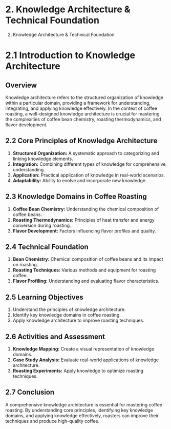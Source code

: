 # 2. Knowledge Architecture & Technical Foundation

2. Knowledge Architecture & Technical Foundation

# 2.1 Introduction to Knowledge Architecture

## Overview
Knowledge architecture refers to the structured organization of knowledge within a particular domain, providing a framework for understanding, integrating, and applying knowledge effectively. In the context of coffee roasting, a well-designed knowledge architecture is crucial for mastering the complexities of coffee bean chemistry, roasting thermodynamics, and flavor development.

## 2.2 Core Principles of Knowledge Architecture

1. **Structured Organization:** A systematic approach to categorizing and linking knowledge elements.
2. **Integration:** Combining different types of knowledge for comprehensive understanding.
3. **Application:** Practical application of knowledge in real-world scenarios.
4. **Adaptability:** Ability to evolve and incorporate new knowledge.

## 2.3 Knowledge Domains in Coffee Roasting

1. **Coffee Bean Chemistry:** Understanding the chemical composition of coffee beans.
2. **Roasting Thermodynamics:** Principles of heat transfer and energy conversion during roasting.
3. **Flavor Development:** Factors influencing flavor profiles and quality.

## 2.4 Technical Foundation

1. **Bean Chemistry:** Chemical composition of coffee beans and its impact on roasting.
2. **Roasting Techniques:** Various methods and equipment for roasting coffee.
3. **Flavor Profiling:** Understanding and evaluating flavor characteristics.

## 2.5 Learning Objectives

1. Understand the principles of knowledge architecture.
2. Identify key knowledge domains in coffee roasting.
3. Apply knowledge architecture to improve roasting techniques.

## 2.6 Activities and Assessment

1. **Knowledge Mapping:** Create a visual representation of knowledge domains.
2. **Case Study Analysis:** Evaluate real-world applications of knowledge architecture.
3. **Roasting Experiments:** Apply knowledge to optimize roasting techniques.

## 2.7 Conclusion

A comprehensive knowledge architecture is essential for mastering coffee roasting. By understanding core principles, identifying key knowledge domains, and applying knowledge effectively, roasters can improve their techniques and produce high-quality coffee.
